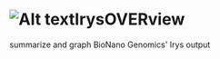 ![Alt text](https://raw.github.com/i5K-KINBRE-script-share/IrysOVERview/master/images/irysOVERview.jpg)IrysOVERview
============

summarize and graph BioNano Genomics' Irys output
